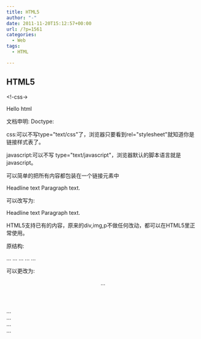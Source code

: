 ```yaml
---
title: HTML5
author: "-"
date: 2011-11-20T15:12:57+00:00
url: /?p=1561
categories:
  - Web
tags:
  - HTML

---
```

## HTML5
<!DOCTYPE html>
  
<html>
  
<head>
  
<!-css->
  
<link rel="stylesheet" href="style.css"/>
  
<script src="script.js"></script>

<script type="text/javascript">
  
var myVar="hello";
  
function showAlert() { alert('You triggered an alert!'); }
  
</script>
  
</head>
  
<body>
  
Hello html
  
</body>
  
</html>

文档申明: Doctype: <!DOCTYPE html>

css:可以不写type="text/css"了，浏览器只要看到rel="stylesheet"就知道你是链接样式表了。

<link rel="stylesheet" href="style.css"/>

javascript:可以不写 type="text/javascript"，浏览器默认的脚本语言就是javascript。
  
<script src="script.js"></script>

可以简单的把所有内容都包装在一个链接元素中

  Headline text
 Paragraph text.

可以改写为: 

  
 Headline text
 Paragraph text.
 

HTML5支持已有的内容，原来的div,img,p不做任何改动，都可以在HTML5里正常使用。

原结构: 

  <body>
 ...
 ...
 ...
 ...
 ...
 </body>

可以更改为: 

  <body>
 <header>...</header>
 <nav>...</nav>
 <section>...</section>
 ...</aside>
 <footer>...</footer>
 </body>


